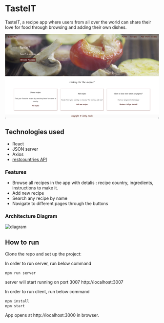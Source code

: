 # TasteIT

TasteIT, a recipe app where users from all over the world can share their love for food through browsing and adding their own dishes.

![Screenshot](./src/assets/screenshot.jpeg)

## Technologies used

- React
- JSON server
- Axios
- [restcountries API](https://restcountries.com/)

### Features

- Browse all recipes in the app with detalis : recipe country, ingredients, instructions to make it.
- Add new recipe
- Search any recipe by name
- Navigate to different pages through the buttons

### Architecture Diagram

![diagram](./src/assets/TasteIt.drawio)

## How to run

Clone the repo and set up the project:

In order to run server, run below command

```
npm run server
```

server will start running on port 3007 http://localhost:3007

In order to run client, run below command

```
npm install
npm start
```

App opens at http://localhost:3000 in browser.
